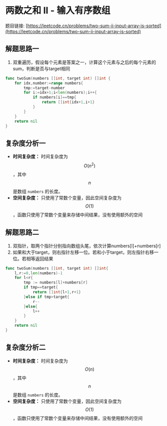 # 两数之和 II - 输入有序数组

题目链接: [https://leetcode.cn/problems/two-sum-ii-input-array-is-sorted](https://leetcode.cn/problems/two-sum-ii-input-array-is-sorted)

## 解题思路一

1. 双重遍历，假设每个元素是答案之一，计算这个元素与之后的每个元素的sum，判断是否与target相同

```go
func twoSum(numbers []int, target int) []int {
    for idx,number:=range numbers{
        tmp:=target-number
        for i:=idx+1;i<len(numbers);i++{
            if numbers[i]==tmp{
                return []int{idx+1,i+1}
            }
        }
    }
    return nil
}
```

## 复杂度分析一

- **时间复杂度：** 时间复杂度为 $$O(n^2)$$，其中 $$n$$ 是数组 `numbers` 的长度。
- **空间复杂度：** 只使用了常数个变量，因此空间复杂度为 $$O(1)$$，函数只使用了常数个变量来存储中间结果，没有使用额外的空间

## 解题思路二

1. 双指针，取两个指针分别指向数组头尾，依次计算numbers[l]+numbers[r]
2. 如果和大于target，则右指针左移一位。若和小于target，则左指针右移一位。若相等返回结果

```go
func twoSum(numbers []int, target int) []int{
    l,r:=0,len(numbers)-1
    for l<r{
        tmp := numbers[l]+numbers[r]
        if tmp==target{
            return []int{l+1,r+1}
        }else if tmp>target{
            r--
        }else{
            l++
        }
    }
    return nil
}
```

## 复杂度分析二

- **时间复杂度：** 时间复杂度为 $$O(n)$$，其中 $$n$$ 是数组 `numbers` 的长度。
- **空间复杂度：** 只使用了常数个变量，因此空间复杂度为 $$O(1)$$，函数只使用了常数个变量来存储中间结果，没有使用额外的空间